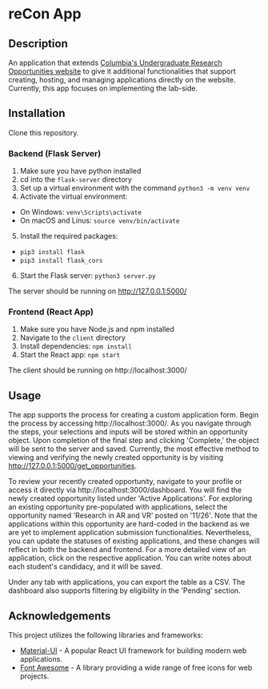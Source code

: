 # reCon App

## Description
An application that extends [Columbia's Undergraduate Research Opportunities website](https://undergrad.research.columbia.edu/jobs/search) to give it additional functionalities that support creating, hosting, and managing applications directly on the website. Currently, this app focuses on implementing the lab-side.

## Installation
Clone this repository.

### Backend (Flask Server)
1. Make sure you have python installed
2. cd into the `flask-server` directory
3. Set up a virtual environment with the command `python3 -m venv venv`
4. Activate the virtual environment:
  - On Windows: `venv\Scripts\activate`
  - On macOS and Linus: `source venv/bin/activate`
5. Install the required packages: 
  - `pip3 install flask`
  - `pip3 install flask_cors`
6. Start the Flask server: `python3 server.py`

The server should be running on http://127.0.0.1:5000/

### Frontend (React App)
1. Make sure you have Node.js and npm installed
2. Navigate to the `client` directory
3. Install dependencies: `npm install`
4. Start the React app: `npm start`

The client should be running on http://localhost:3000/

## Usage
The app supports the process for creating a custom application form. Begin the process by accessing http://localhost:3000/. As you navigate through the steps, your selections and inputs will be stored within an opportunity object. Upon completion of the final step and clicking 'Complete,' the object will be sent to the server and saved. Currently, the most effective method to viewing and verifying the newly created opportunity is by visiting http://127.0.0.1:5000/get_opportunities.

To review your recently created opportunity, navigate to your profile or access it directly via http://localhost:3000/dashboard. You will find the newly created opportunity listed under 'Active Applications'. For exploring an existing opportunity pre-populated with applications, select the opportunity named 'Research in AR and VR' posted on '11/26'. Note that the applications within this opportunity are hard-coded in the backend as we are yet to implement application submission functionalities. Nevertheless, you can update the statuses of existing applications, and these changes will reflect in both the backend and frontend. For a more detailed view of an application, click on the respective application. You can write notes about each student's candidacy, and it will be saved.

Under any tab with applications, you can export the table as a CSV. The dashboard also supports filtering by eligibility in the 'Pending' section. 

## Acknowledgements
This project utilizes the following libraries and frameworks:

- [Material-UI](https://mui.com/) - A popular React UI framework for building modern web applications.
- [Font Awesome](https://fontawesome.com/) - A library providing a wide range of free icons for web projects.
